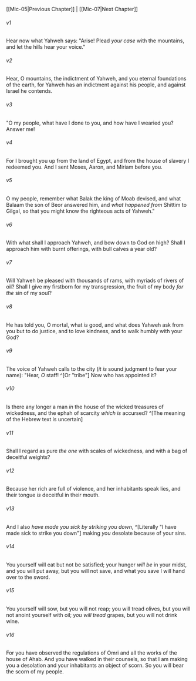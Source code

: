 ﻿---
aliases:
  - Micah 6
---

[[Mic-05|Previous Chapter]] | [[Mic-07|Next Chapter]]

###### v1
Hear now what Yahweh says:
"Arise! Plead _your case_ with the mountains,
and let the hills hear your voice."

###### v2
Hear, O mountains, the indictment of Yahweh,
and you eternal foundations of the earth,
for Yahweh has an indictment against his people,
and against Israel he contends.

###### v3
"O my people, what have I done to you,
and how have I wearied you? Answer me!

###### v4
For I brought you up from the land of Egypt,
and from the house of slavery I redeemed you.
And I sent Moses, Aaron, and Miriam before you.

###### v5
O my people, remember what Balak the king of Moab devised,
and what Balaam the son of Beor answered him,
and _what happened from_ Shittim to Gilgal,
so that you might know the righteous acts of Yahweh."

###### v6
With what shall I approach Yahweh,
and bow down to God on high?
Shall I approach him with burnt offerings,
with bull calves a year old?

###### v7
Will Yahweh be pleased with thousands of rams,
with myriads of rivers of oil?
Shall I give my firstborn for my transgression,
the fruit of my body _for the_ sin of my soul?

###### v8
He has told you, O mortal, what _is_ good,
and what does Yahweh ask from you
but to do justice, and to love kindness,
and to walk humbly with your God?

###### v9
The voice of Yahweh calls to the city
(_it is_ sound judgment to fear your name):
"Hear, _O_ staff! ^[Or "tribe"] Now who has appointed it?

###### v10
Is there any longer a man _in_ the house of the wicked
treasures of wickedness,
and the ephah of scarcity _which is_ accursed? ^[The meaning of the Hebrew text is uncertain]

###### v11
Shall I regard as pure _the one_ with scales of wickedness,
and with a bag of deceitful weights?

###### v12
Because her rich are full of violence,
and her inhabitants speak lies,
and their tongue _is_ deceitful in their mouth.

###### v13
And I also _have made you sick by striking you down_, ^[Literally "I have made sick to strike you down"]
making _you_ desolate because of your sins.

###### v14
You yourself will eat but not be satisfied;
your hunger _will be_ in your midst,
and you will put away, but you will not save,
and what you save I will hand over to the sword.

###### v15
You yourself will sow, but you will not reap;
you will tread olives, but you will not anoint yourself with oil;
_you will tread_ grapes, but you will not drink wine.

###### v16
For you have observed the regulations of Omri
and all the works of the house of Ahab.
And you have walked in their counsels,
so that I am making you a desolation
and your inhabitants an object of scorn.
So you will bear the scorn of my people.